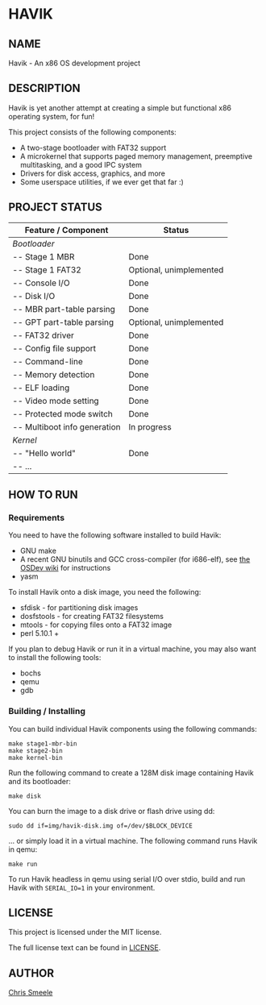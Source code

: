 HAVIK
=====

NAME
----

Havik - An x86 OS development project

DESCRIPTION
-----------

Havik is yet another attempt at creating a simple but functional x86 operating
system, for fun!

This project consists of the following components:

- A two-stage bootloader with FAT32 support
- A microkernel that supports paged memory management, preemptive multitasking,
  and a good IPC system
- Drivers for disk access, graphics, and more
- Some userspace utilities, if we ever get that far :)

PROJECT STATUS
--------------

Feature / Component          | Status
---------------------------- | ------
*Bootloader*                 |
-- Stage 1 MBR               | Done
-- Stage 1 FAT32             | Optional, unimplemented
-- Console I/O               | Done
-- Disk I/O                  | Done
-- MBR part-table parsing    | Done
-- GPT part-table parsing    | Optional, unimplemented
-- FAT32 driver              | Done
-- Config file support       | Done
-- Command-line              | Done
-- Memory detection          | Done
-- ELF loading               | Done
-- Video mode setting        | Done
-- Protected mode switch     | Done
-- Multiboot info generation | In progress
*Kernel*                     |
-- "Hello world"             | Done
-- ...                       |

HOW TO RUN
----------

### Requirements

You need to have the following software installed to build Havik:

- GNU make
- A recent GNU binutils and GCC cross-compiler (for i686-elf), see
  [the OSDev wiki](http://wiki.osdev.org/GCC_Cross-Compiler) for instructions
- yasm

To install Havik onto a disk image, you need the following:

- sfdisk - for partitioning disk images
- dosfstools - for creating FAT32 filesystems
- mtools - for copying files onto a FAT32 image
- perl 5.10.1 +

If you plan to debug Havik or run it in a virtual machine, you may also want to
install the following tools:

- bochs
- qemu
- gdb

### Building / Installing

You can build individual Havik components using the following commands:

    make stage1-mbr-bin
    make stage2-bin
    make kernel-bin

Run the following command to create a 128M disk image containing Havik and its
bootloader:

    make disk

You can burn the image to a disk drive or flash drive using dd:

    sudo dd if=img/havik-disk.img of=/dev/$BLOCK_DEVICE

... or simply load it in a virtual machine. The following command runs Havik in
qemu:

    make run

To run Havik headless in qemu using serial I/O over stdio, build and run Havik with
`SERIAL_IO=1` in your environment.

LICENSE
-------

This project is licensed under the MIT license.

The full license text can be found in [LICENSE](LICENSE).

AUTHOR
------

[Chris Smeele](https://github.com/cjsmeele)
